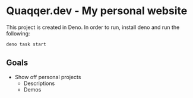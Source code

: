 # Quaqqer.dev - My personal website

This project is created in Deno. In order to run, install deno and run the following:

```sh
deno task start
```

## Goals

- Show off personal projects
  - Descriptions
  - Demos
